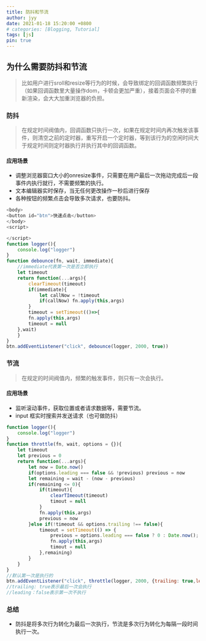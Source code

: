 ```yaml
---
title: 防抖和节流
author: jyy
date: 2021-01-18 15:20:00 +0800
# categories: [Blogging, Tutorial]
tags: [js]
pin: true
---
```


## 为什么需要防抖和节流
> 比如用户进行sroll和resize等行为的时候，会导致绑定的回调函数频繁执行（如果回调函数里大量操作dom，卡顿会更加严重），接着页面会不停的重新渲染，会大大加重浏览器的负担。

### 防抖
> 在规定时间阀值内，回调函数只执行一次，如果在规定时间内再次触发该事件，则清空之前的定时器，重写开启一个定时器，等到该行为的空闲时间大于规定时间则定时器执行并执行其中的回调函数。

#### 应用场景

- 调整浏览器窗口大小的onresize事件，只需要在用户最后一次拖动完成后一段事件内执行就行，不需要频繁的执行。
- 文本编辑器实时保存，当无任何更改操作一秒后进行保存
- 各种按钮的频繁点击会导致多次请求，也要防抖。

```js
<body>
<button id="btn">快速点击</button>
</body>
<script>

</script>
function logger(){
    console.log("logger")
}
function debounce(fn, wait, immediate){
    //immediate代表第一次是否立即执行
    let timeout
    return function(...args){
        clearTimeout(timeout)
        if(immediate){
            let callNow = !timeout
            if(callNow) fn.apply(this,args)
        }
        timeout = setTimeout(()=>{
        fn.apply(this,args)
        timeout = null
    },wait)
    }
}
btn.addEventListener("click", debounce(logger, 2000, true))
```

### 节流
> 在规定的时间阀值内，频繁的触发事件，则只有一次会执行。

#### 应用场景

- 监听滚动事件，获取位置或者请求数据等，需要节流。
- input 框实时搜索并发送请求（也可做防抖）

```js
function logger(){
    console.log("logger")
}
function throttle(fn, wait, options = {}){
    let timeout
    let previous = 0
    return function(...args){
        let now = Date.now()
        if(options.leading === false && !previous) previous = now
        let remaining = wait - (now - previous)
        if(remaining <= 0){
            if(timeout){
                clearTImeout(timeout)
                timout = null
            }
            fn.apply(this,args)
            previous = now
        }else if(!timeout && options.trailing !== false){
            timeout = setTimeout(() => {
                previous = options.leading === false ? 0 : Date.now();
                fn.apply(this,args)
                timout = null
            },remaining)
        }
    }
}
//默认第一次是执行的
btn.addEventListener("click", throttle(logger, 2000, {trailing: true,leading: false}))
//trailing: true表示最后一次会执行
//leading：false表示第一次不执行
```
### 总结

- 防抖是将多次行为转化为最后一次执行，节流是多次行为转化为每隔一段时间执行一次。
